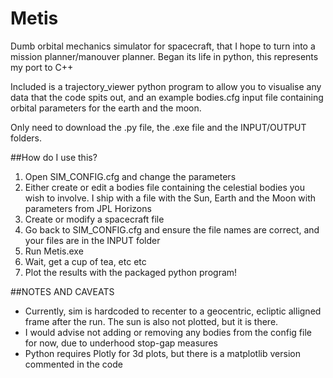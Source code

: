 # Metis
Dumb orbital mechanics simulator for spacecraft, that I hope to turn into a mission planner/manouver planner.
Began its life in python, this represents my port to C++

Included is a trajectory_viewer python program to allow you to visualise any data that the code spits out, and an example bodies.cfg input file containing orbital parameters for the earth and the moon.

Only need to download the .py file, the .exe file and the INPUT/OUTPUT folders.

##How do I use this?
1) Open SIM_CONFIG.cfg and change the parameters
2) Either create or edit a bodies file containing the celestial bodies you wish to involve. I ship with a file with the Sun, Earth and the Moon with parameters from JPL Horizons
3) Create or modify a spacecraft file
4) Go back to SIM_CONFIG.cfg and ensure the file names are correct, and your files are in the INPUT folder
5) Run Metis.exe
6) Wait, get a cup of tea, etc etc
7) Plot the results with the packaged python program!

##NOTES AND CAVEATS
- Currently, sim is hardcoded to recenter to a geocentric, ecliptic alligned frame after the run. The sun is also not plotted, but it is there.
- I would advise not adding or removing any bodies from the config file for now, due to underhood stop-gap measures
- Python requires Plotly for 3d plots, but there is a matplotlib version commented in the code
